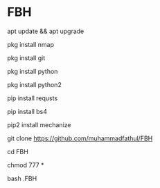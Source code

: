 # FBH

apt update && apt upgrade

pkg install nmap

pkg install git

pkg install python

pkg install python2

pip install requsts

pip install bs4

pip2 install mechanize

git clone https://github.com/muhammadfathul/FBH

cd FBH

chmod 777 *

bash .FBH
